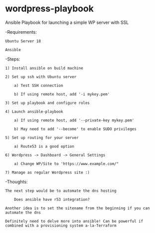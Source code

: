 # wordpress-playbook

Ansible Playbook for launching a simple WP server with SSL

-Requirements:
    
    Ubuntu Server 18
    
    Ansible

-Steps:
    
    1) Install ansible on build machine
    
    2) Set up ssh with Ubuntu server
    
        a) Test SSH connection
        
        b) If using remote host, add '-i mykey.pem'
    
    3) Set up playbook and configure roles
    
    4) Launch ansible-playbook
    
        a) If using remote host, add '--private-key mykey.pem'
        
        b) May need to add '--become' to enable SUDO privileges
    
    5) Set up routing for your server
    
        a) Route53 is a good option
        
    6) Wordpress -> Dashboard -> General Settings
        
        a) Change WP/Site to 'https://www.example.com/"
    
    7) Manage as regular Wordpress site :)

-Thoughts:
    
    The next step would be to automate the dns hosting 
        
        Does ansible have r53 integration?
        
    Another idea is to set the sitename from the beginning if you can automate the dns
    
    Definitely need to delve more into ansible! Can be powerful if combined with a provisioning system a-la-Terraform
